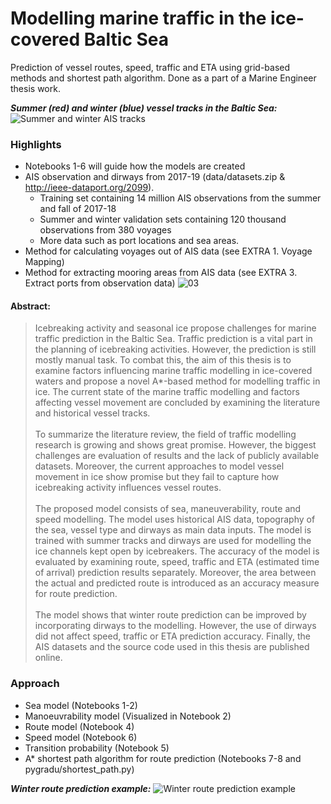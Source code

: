# Modelling marine traffic in the ice-covered Baltic Sea
Prediction of vessel routes, speed, traffic and ETA using grid-based methods and shortest path algorithm. Done as a part of a Marine Engineer thesis work. 

**_Summer (red) and winter (blue) vessel tracks in the Baltic Sea:_**
![Summer and winter AIS tracks](https://raw.githubusercontent.com/hakola/marine-traffic-modelling/master/figs/balticsea_ais.png)

### Highlights
* Notebooks 1-6 will guide how the models are created
* AIS observation and dirways from 2017-19 (data/datasets.zip & http://ieee-dataport.org/2099).
    *  Training set containing 14 million AIS observations from the summer and fall of 2017-18
    *  Summer and winter validation sets containing 120 thousand observations from 380 voyages
    *  More data such as port locations and sea areas.   
* Method for calculating voyages out of AIS data (see EXTRA 1. Voyage Mapping)
* Method for extracting mooring areas from AIS data (see EXTRA 3. Extract ports from observation data)
  ![03](https://github.com/rbhardwaj2186/Maritime_Traffic_Prediction/assets/143745073/95b30e4f-a2b4-4f84-a9f0-0577631e20c6)


#### Abstract:
> Icebreaking activity and seasonal ice propose challenges for marine traffic prediction in the Baltic Sea. Traffic prediction is a vital part in the planning of icebreaking activities. However, the prediction is still mostly manual task. To combat this, the aim of this thesis is to examine factors influencing marine traffic modelling in ice-covered waters and propose a novel A*-based method for modelling traffic in ice. The current state of the marine traffic modelling and factors affecting vessel movement are concluded by examining the literature and historical vessel tracks.
><br/><br/>
>To summarize the literature review, the field of traffic modelling research is growing and shows great promise. However, the biggest challenges are evaluation of results and the lack of publicly available datasets. Moreover, the current approaches to model vessel movement in ice show promise but they fail to capture how icebreaking activity influences vessel routes.
><br/><br/>
> The proposed model consists of sea, maneuverability, route and speed modelling. The model uses historical AIS data, topography of the sea, vessel type and dirways as main data inputs. The model is trained with summer tracks and dirways are used for modelling the ice channels kept open by icebreakers. The accuracy of the model is evaluated by examining route, speed, traffic and ETA (estimated time of arrival) prediction results separately. Moreover, the area between the actual and predicted route is introduced as an accuracy measure for route prediction. 
><br/><br/>
>The model shows that winter route prediction can be improved by incorporating dirways to the modelling. However, the use of dirways did not affect speed, traffic or ETA prediction accuracy. Finally, the AIS datasets and the source code used in this thesis are published online.


### Approach
* Sea model (Notebooks 1-2)
* Manoeuvrability model (Visualized in Notebook 2)
* Route model (Notebook 4)
* Speed model (Notebook 6)
* Transition probability (Notebook 5)
* A* shortest path algorithm for route prediction (Notebooks 7-8 and pygradu/shortest_path.py)

**_Winter route prediction example:_**
![Winter route prediction example](https://raw.githubusercontent.com/hakola/marine-traffic-modelling/master/figs/winter_route_prediction_example.png)

